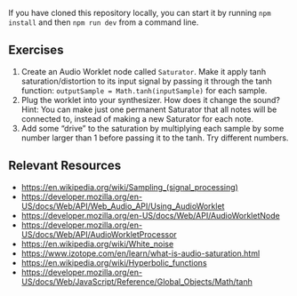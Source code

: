 If you have cloned this repository locally, you can start it by running `npm install` and then `npm run dev` from a command line.

## Exercises

1. Create an Audio Worklet node called `Saturator`. Make it apply tanh saturation/distortion to its input signal by passing it through the tanh function: `outputSample = Math.tanh(inputSample)` for each sample.
2. Plug the worklet into your synthesizer. How does it change the sound?
   Hint: You can make just one permanent Saturator that all notes will be connected to, instead of making a new Saturator for each note.
3. Add some “drive” to the saturation by multiplying each sample by some number larger than 1 before passing it to the tanh. Try different numbers.

## Relevant Resources

- https://en.wikipedia.org/wiki/Sampling_(signal_processing)
- https://developer.mozilla.org/en-US/docs/Web/API/Web_Audio_API/Using_AudioWorklet
- https://developer.mozilla.org/en-US/docs/Web/API/AudioWorkletNode
- https://developer.mozilla.org/en-US/docs/Web/API/AudioWorkletProcessor
- https://en.wikipedia.org/wiki/White_noise
- https://www.izotope.com/en/learn/what-is-audio-saturation.html
- https://en.wikipedia.org/wiki/Hyperbolic_functions
- https://developer.mozilla.org/en-US/docs/Web/JavaScript/Reference/Global_Objects/Math/tanh
